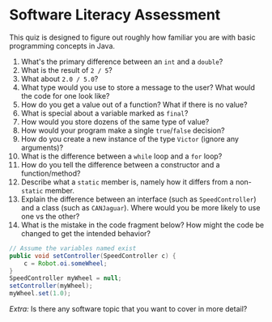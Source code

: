 Software Literacy Assessment
============================

This quiz is designed to figure out roughly how familiar you are with basic programming concepts in Java.

1.  What's the primary difference between an `int` and a `double`?
2.  What is the result of `2 / 5`?
3.  What about `2.0 / 5.0`?
4.  What type would you use to store a message to the user? What would the code for one look like?
5.  How do you get a value out of a function? What if there is no value?
6.  What is special about a variable marked as `final`?
7.  How would you store dozens of the same type of value?
8.  How would your program make a single `true`/`false` decision?
9.  How do you create a new instance of the type `Victor` (ignore any arguments)?
10. What is the difference between a `while` loop and a `for` loop?
11. How do you tell the difference between a constructor and a function/method?
12. Describe what a `static` member is, namely how it differs from a non-`static` member.
13. Explain the difference between an interface (such as `SpeedController`) and a class (such as `CANJaguar`). Where would you be more likely to use one vs the other?
14. What is the mistake in the code fragment below? How might the code be changed to get the intended behavior?

```java
// Assume the variables named exist
public void setController(SpeedController c) {
	c = Robot.oi.someWheel;
}
SpeedController myWheel = null;
setController(myWheel);
myWheel.set(1.0);
```

*Extra:* Is there any software topic that you want to cover in more detail?
